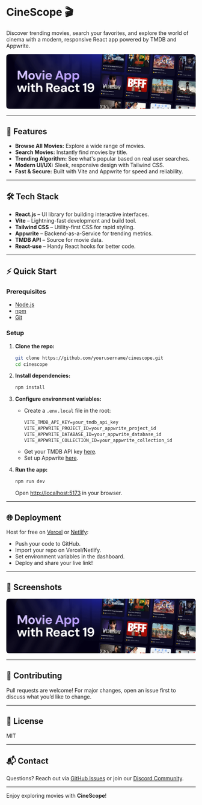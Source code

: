 # CineScope 🎬

Discover trending movies, search your favorites, and explore the world of cinema with a modern, responsive React app powered by TMDB and Appwrite.

![Banner](public/readme/hero.png)

---

## 🚀 Features

- **Browse All Movies:** Explore a wide range of movies.
- **Search Movies:** Instantly find movies by title.
- **Trending Algorithm:** See what's popular based on real user searches.
- **Modern UI/UX:** Sleek, responsive design with Tailwind CSS.
- **Fast & Secure:** Built with Vite and Appwrite for speed and reliability.

---

## 🛠️ Tech Stack

- **React.js** – UI library for building interactive interfaces.
- **Vite** – Lightning-fast development and build tool.
- **Tailwind CSS** – Utility-first CSS for rapid styling.
- **Appwrite** – Backend-as-a-Service for trending metrics.
- **TMDB API** – Source for movie data.
- **React-use** – Handy React hooks for better code.

---

## ⚡ Quick Start

### Prerequisites

- [Node.js](https://nodejs.org/)
- [npm](https://www.npmjs.com/)
- [Git](https://git-scm.com/)

### Setup

1. **Clone the repo:**
   ```bash
   git clone https://github.com/yourusername/cinescope.git
   cd cinescope
   ```

2. **Install dependencies:**
   ```bash
   npm install
   ```

3. **Configure environment variables:**
   - Create a `.env.local` file in the root:
     ```env
     VITE_TMDB_API_KEY=your_tmdb_api_key
     VITE_APPWRITE_PROJECT_ID=your_appwrite_project_id
     VITE_APPWRITE_DATABASE_ID=your_appwrite_database_id
     VITE_APPWRITE_COLLECTION_ID=your_appwrite_collection_id
     ```
   - Get your TMDB API key [here](https://developer.themoviedb.org/reference/intro/getting-started).
   - Set up Appwrite [here](https://appwrite.io/).

4. **Run the app:**
   ```bash
   npm run dev
   ```
   Open [http://localhost:5173](http://localhost:5173) in your browser.

---

## 🌐 Deployment

Host for free on [Vercel](https://vercel.com/) or [Netlify](https://netlify.com/):

- Push your code to GitHub.
- Import your repo on Vercel/Netlify.
- Set environment variables in the dashboard.
- Deploy and share your live link!

---

## 📸 Screenshots

![Trending Movies](public/readme/hero.png)

---

## 🤝 Contributing

Pull requests are welcome! For major changes, open an issue first to discuss what you’d like to change.

---

## 📄 License

MIT

---

## 📬 Contact

Questions? Reach out via [GitHub Issues](https://github.com/yourusername/cinescope/issues) or join our [Discord Community](https://discord.com/invite/n6EdbFJ).

---

Enjoy exploring movies with **CineScope**!